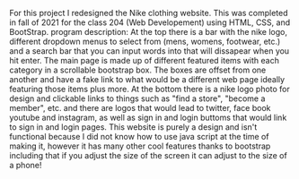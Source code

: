 For this project I redesigned the Nike clothing website. 
This was completed in fall of 2021 for the class 204 (Web Developement) using HTML, CSS, and BootStrap.
program description:
At the top there is a bar with the nike logo, different dropdown menus to select from (mens, womens, footwear, etc.) and a search bar that you can input words into that will dissapear when you hit enter.
The main page is made up of different featured items with each category in a scrollable bootstrap box. The boxes are offset from one another and have a fake link to what would be a different web page ideally featuring those items plus more.
At the bottom there is a nike logo photo for design and clickable links to things such as "find a store", "become a member", etc. and there are logos that would lead to twitter, face book youtube and instagram, as well as sign in and login buttoms that would link to sign in and login pages.
This website is purely a design and isn't functional because I did not know how to use java script at the time of making it, however it has many other cool features thanks to bootstrap including that if you adjust the size of the screen it can adjust to the size of a phone!
